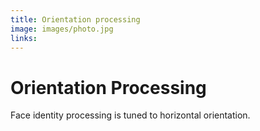 ```yaml
---
title: Orientation processing
image: images/photo.jpg
links:
---
```

# Orientation Processing
Face identity processing is tuned to horizontal orientation.
